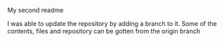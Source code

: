 My second readme

I was able to update the repository by adding a branch to it. Some of the contents, files and repository can be gotten from the origin branch
